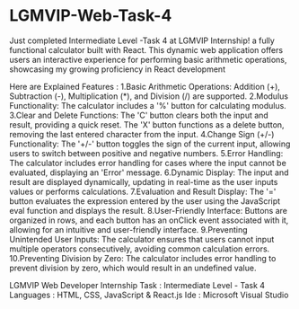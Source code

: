 # LGMVIP-Web-Task-4

Just completed Intermediate Level -Task 4 at LGMVIP Internship! a fully functional calculator built with React. This dynamic web application offers users an interactive experience for performing basic arithmetic operations, showcasing my growing proficiency in React development

Here are Explained Features :
1.Basic Arithmetic Operations: Addition (+), Subtraction (-), Multiplication (*), and Division (/) are supported.
2.Modulus Functionality: The calculator includes a '%' button for calculating modulus.
3.Clear and Delete Functions: The 'C' button clears both the input and result, providing a quick reset. The 'X' button functions as a delete button, removing the last entered character from the input.
4.Change Sign (+/-) Functionality: The '+/-' button toggles the sign of the current input, allowing users to switch between positive and negative numbers.
5.Error Handling: The calculator includes error handling for cases where the input cannot be evaluated, displaying an 'Error' message.
6.Dynamic Display: The input and result are displayed dynamically, updating in real-time as the user inputs values or performs calculations.
7.Evaluation and Result Display: The '=' button evaluates the expression entered by the user using the JavaScript eval function and displays the result.
8.User-Friendly Interface: Buttons are organized in rows, and each button has an onClick event associated with it, allowing for an intuitive and user-friendly interface.
9.Preventing Unintended User Inputs: The calculator ensures that users cannot input multiple operators consecutively, avoiding common calculation errors.
10.Preventing Division by Zero: The calculator includes error handling to prevent division by zero, which would result in an undefined value.

LGMVIP Web Developer Internship 
Task : Intermediate Level - Task 4
Languages : HTML, CSS, JavaScript & React.js
Ide : Microsoft Visual Studio 
